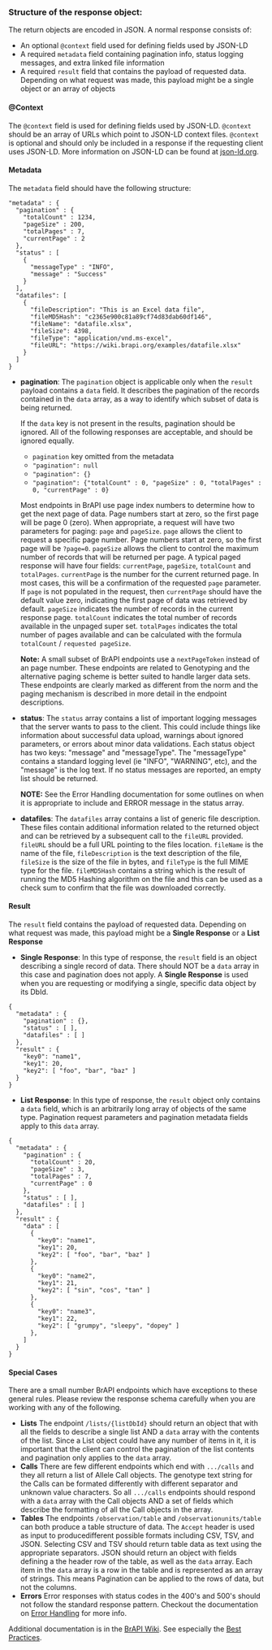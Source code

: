 
### Structure of the response object:

The return objects are encoded in JSON. A normal response consists of:
+ An optional `@context` field used for defining fields used by JSON-LD
+ A required `metadata` field containing pagination info, status logging messages, and extra linked file information
+ A required `result` field that contains the payload of requested data. Depending on what request was made, this payload might be a single object or an array of objects

#### @Context

The `@context` field is used for defining fields used by JSON-LD. `@context` should be an array of URLs which point to JSON-LD context files. `@context` is optional and should only be included in a response if the requesting client uses JSON-LD. More information on JSON-LD can be found at [json-ld.org](https://json-ld.org/).

#### Metadata

The `metadata` field should have the following structure:


````
"metadata" : {
  "pagination" : {
    "totalCount" : 1234,
    "pageSize" : 200,
    "totalPages" : 7,
    "currentPage" : 2
  },
  "status" : [
    {
      "messageType" : "INFO",
      "message" : "Success"
    }
  ],
  "datafiles": [
    {
      "fileDescription": "This is an Excel data file",
      "fileMD5Hash": "c2365e900c81a89cf74d83dab60df146",
      "fileName": "datafile.xlsx",
      "fileSize": 4398,
      "fileType": "application/vnd.ms-excel",
      "fileURL": "https://wiki.brapi.org/examples/datafile.xlsx"
    }
  ]
}

````

+  **pagination**: 
    The `pagination` object is applicable only when the `result` payload contains a `data` field. It describes the pagination of the records contained in the `data` array, as a way to identify which subset of data is being returned.  

    If the `data` key is not present in the results, pagination should be ignored. All of the following responses are acceptable, and should be ignored equally.
      - `pagination` key omitted from the metadata
      - `"pagination": null`
      - `"pagination": {}`
      - `"pagination": {"totalCount" : 0, "pageSize" : 0, "totalPages" : 0, "currentPage" : 0}`
      
    Most endpoints in BrAPI use page index numbers to determine how to get the next page of data. Page numbers start at zero, so the first page will be page 0 (zero). When appropriate, a request will have two parameters for paging: `page` and `pageSize`. `page` allows the client to request a specific page number. Page numbers start at zero, so the first page will be `?page=0`. `pageSize` allows the client to control the maximum number of records that will be returned per page. A typical paged response will have four fields: `currentPage`, `pageSize`, `totalCount` and `totalPages`. `currentPage` is the number for the current returned page. In most cases, this will be a confirmation of the requested `page` parameter. If `page` is not populated in the request, then `currentPage` should have the default value zero, indicating the first page of data was retrieved by default. `pageSize` indicates the number of records in the current response page. `totalCount` indicates the total number of records available in the unpaged super set. `totalPages` indicates the total number of pages available and can be calculated with the formula `totalCount` / `requested pageSize`. 
    
    **Note:** A small subset of BrAPI endpoints use a `nextPageToken` instead of an page number. These endpoints are related to Genotyping and the alternative paging scheme is better suited to handle larger data sets. These endpoints are clearly marked as different from the norm and the paging mechanism is described in more detail in the endpoint descriptions.     

+ **status**: 
    The `status` array contains a list of important logging messages that the server wants to pass to the client. This could include things like information about successful data upload, warnings about ignored parameters, or errors about minor data validations. Each status object has two keys: "message" and "messageType". The "messageType" contains a standard logging level (ie "INFO", "WARNING", etc), and the "message" is the log text. If no status messages are reported, an empty list should be returned. 

    **NOTE:** See the Error Handling documentation for some outlines on when it is appropriate to include and ERROR message in the status array. 

+ **datafiles**: 
    The `datafiles` array contains a list of generic file description. These files contain additional information related to the returned object and can be retrieved by a subsequent call to the `fileURL` provided. `fileURL` should be a full URL pointing to the files location. `fileName` is the name of the file, `fileDescription` is the text description of the file, `fileSize` is the size of the file in bytes, and `fileType` is the full MIME type for the file. `fileMD5Hash` contains a string which is the result of running the MD5 Hashing algorithm on the file and this can be used as a check sum to confirm that the file was downloaded correctly. 


#### Result

The `result` field contains the payload of requested data. Depending on what request was made, this payload might be a **Single Response** or a **List Response**

+ **Single Response**: In this type of response, the `result` field is an object describing a single record of data. There should NOT be a `data` array in this case and pagination does not apply. A **Single Response** is used when you are requesting or modifying a single, specific data object by its DbId. 
````
{
  "metadata" : {
    "pagination" : {},
    "status" : [ ],
    "datafiles" : [ ]
  },
  "result" : {
    "key0": "name1",
    "key1": 20,
    "key2": [ "foo", "bar", "baz" ]
  }
}
```` 
+ **List Response**: In this type of response, the `result` object only contains a `data` field, which is an arbitrarily long array of objects of the same type. Pagination request parameters and pagination metadata fields apply to this `data` array. 
````
{
  "metadata" : {
    "pagination" : {
      "totalCount" : 20,
      "pageSize" : 3,
      "totalPages" : 7,
      "currentPage" : 0
    },
    "status" : [ ],
    "datafiles" : [ ]
  },
  "result" : {
    "data" : [ 
      {
	    "key0": "name1",
	    "key1": 20,
	    "key2": [ "foo", "bar", "baz" ]
      }, 
      {
	    "key0": "name2",
	    "key1": 21,
	    "key2": [ "sin", "cos", "tan" ]
      }, 
      {
	    "key0": "name3",
	    "key1": 22,
	    "key2": [ "grumpy", "sleepy", "dopey" ]
      },
    ]
  }
}
````

#### Special Cases

There are a small number BrAPI endpoints which have exceptions to these general rules. Please review the response schema carefully when you are working with any of the following.

+ **Lists** The endpoint `/lists/{listDbId}` should return an object that with all the fields to describe a single list AND a `data` array with the contents of the list. Since a List object could have any number of items in it, it is important that the client can control the pagination of the list contents and pagination only applies to the `data` array. 
+ **Calls** There are few different endpoints which end with `.../calls` and they all return a list of Allele Call objects. The genotype text string for the Calls can be formated differently with different separator and unknown value characters. So all `.../calls` endpoints should respond with a `data` array with the Call objects AND a set of fields which describe the formatting of all the Call objects in the array.
+ **Tables** The endpoints `/observation/table` and `/observationunits/table` can both produce a table structure of data. The `Accept` header is used as input to producedifferent possible formats including CSV, TSV, and JSON. Selecting CSV and TSV should return table data as text using the appropriate separators. JSON should return an object with fields defining a the header row of the table, as well as the `data` array. Each item in the `data` array is a row in the table and is represented as an array of strings. This means Pagination can be applied to the rows of data, but not the columns. 
+ **Errors** Error responses with status codes in the 400's and 500's should not follow the standard response pattern. Checkout the documentation on [Error Handling](https://github.com/plantbreeding/API/blob/master/Specification/GeneralInfo/Error_Handling.md) for more info. 


Additional documentation is in the [BrAPI Wiki](https://wiki.brapi.org/index.php/BrAPI). 
See especially the [Best Practices](https://wiki.brapi.org/index.php/Best_Practices).
